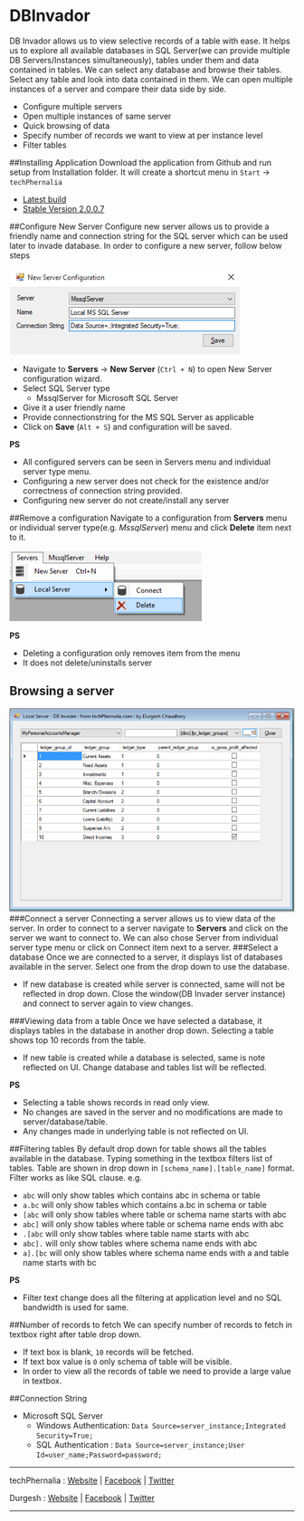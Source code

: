 # DBInvador
DB Invador allows us to view selective records of a table with ease. It helps us to explore all available databases in SQL Server(we can provide multiple DB Servers/Instances simultaneously), tables under them and data contained in tables. We can select any database and browse their tables. Select any table and look into data contained in them. We can open multiple instances of a server and compare their data side by side.

- Configure multiple servers
- Open multiple instances of same server
- Quick browsing of data
- Specify number of records we want to view at per instance level
- Filter tables

##Installing Application
Download the application from Github and run setup from Installation folder. It will create a shortcut menu in `Start` -> `techPhernalia`

- [Latest build](https://codeload.github.com/techphernalia/DBInvador/zip/master)
- [Stable Version 2.0.0.7](https://github.com/techphernalia/DBInvador/archive/Version_2_0_0_7.zip)

##Configure New Server
Configure new server allows us to provide a friendly name and connection string for the SQL server which can be used later to invade database. In order to configure a new server, follow below steps

![Configure New Server](https://raw.githubusercontent.com/techphernalia/DBInvador/master/Images/Create%20New%20Server.png)
 

- Navigate to **Servers** -> **New Server** (`Ctrl + N`) to open New Server configuration wizard.
- Select SQL Server type
	- MssqlServer for Microsoft SQL Server
- Give it a user friendly name
- Provide connectionstring for the MS SQL Server as applicable
- Click on **Save** (`Alt + S`) and configuration will be saved.

**PS**

- All configured servers can be seen in Servers menu and individual server type menu.
- Configuring a new server does not check for the existence and/or correctness of connection string provided.
- Configuring new server do not create/install any server

##Remove a configuration
Navigate to a configuration from **Servers** menu or individual server type(e.g. *MssqlServer*) menu and click **Delete** item next to it.

![Delete a Server](https://raw.githubusercontent.com/techphernalia/DBInvador/master/Images/Delete%20a%20Configuration.png)

**PS**

- Deleting a configuration only removes item from the menu
- It does not delete/uninstalls server

## Browsing a server
![Browse a Table](https://raw.githubusercontent.com/techphernalia/DBInvador/master/Images/Browse%20a%20table.png)
###Connect a server
Connecting a server allows us to view data of the server. In order to connect to a server navigate to **Servers** and click on the server we want to connect to. We can also chose Server from individual server type menu or click on Connect item next to a server.
###Select a database
Once we are connected to a server, it displays list of databases available in the server. Select one from the drop down to use the database.

- If new database is created while server is connected, same will not be reflected in drop down. Close the window(DB Invader server instance) and connect to server again to view changes.

###Viewing data from a table
Once we have selected a database, it displays tables in the database in another drop down. Selecting a table shows top 10 records from the table.

- If new table is created while a database is selected, same is note reflected on UI. Change database and tables list will be reflected.

**PS**

- Selecting a table shows records in read only view.
- No changes are saved in the server and no modifications are made to server/database/table.
- Any changes made in underlying table is not reflected on UI. 

##Filtering tables
By default drop down for table shows all the tables available in the database. Typing something in the textbox filters list of tables. Table are shown in drop down in `[schema_name].[table_name]` format. Filter works as like SQL clause. e.g.

- `abc` will only show tables which contains abc in schema or table
- `a.bc` will only show tables which contains a.bc in schema or table
- `[abc` will only show tables where table or schema name starts with abc
- `abc]` will only show tables where table or schema name ends with abc
- `.[abc` will only show tables where table name starts with abc
- `abc].` will only show tables where schema name ends with abc
- `a].[bc` will only show tables where schema name ends with a and table name starts with bc

**PS**

- Filter text change does all the filtering at application level and no SQL bandwidth is used for same.

##Number of records to fetch
We can specify number of records to fetch in textbox right after table drop down.

- If text box is blank, `10` records will be fetched.
- If text box value is `0` only schema of table will be visible.
- In order to view all the records of table we need to provide a large value in textbox.

##Connection String

- Microsoft SQL Server
	- Windows Authentication: `Data Source=server_instance;Integrated Security=True;`
	- SQL Authentication : `Data Source=server_instance;User Id=user_name;Password=password;`

---

techPhernalia : [Website](https://www.techphernalia.com) | [Facebook](https://www.facebook.com/techphernalia) | [Twitter](https://www.twitter.com/techphernalia) 

Durgesh : [Website](https://www.durgesh.org) | [Facebook](https://www.facebook.com/dcbhai) | [Twitter](https://www.twitter.com/durgeshjee)

---